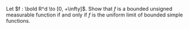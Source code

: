 Let $f : \bold R^d \to [0, +\infty]$. Show that $f$ is a bounded unsigned measurable function if and only if $f$ is the uniform limit of bounded simple functions.
